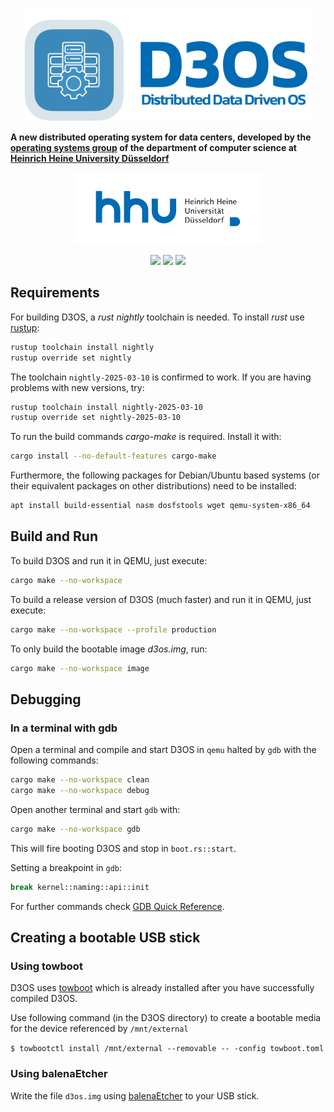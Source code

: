 <p align="center">
  <a href="https://www.uni-duesseldorf.de/home/en/home.html"><img src="media/d3os.png" width=460></a>
</p>

**A new distributed operating system for data centers, developed by the [operating systems group](https://www.cs.hhu.de/en/research-groups/operating-systems.html) of the department of computer science at [Heinrich Heine University Düsseldorf](https://www.hhu.de)**

<p align="center">
  <a href="https://www.uni-duesseldorf.de/home/en/home.html"><img src="media/hhu.svg" width=300></a>
</p>

<p align="center">
  <a href="https://github.com/hhu-bsinfo/D3OS/actions/workflows/build.yml"><img src="https://github.com/hhu-bsinfo/D3OS/actions/workflows/build.yml/badge.svg"></a>
  <img src="https://img.shields.io/badge/Rust-2024-blue.svg">
  <img src="https://img.shields.io/badge/license-GPLv3-orange.svg">
</p>

## Requirements

For building D3OS, a _rust nightly_ toolchain is needed. To install _rust_ use [rustup](https://rustup.rs/):
```bash
rustup toolchain install nightly
rustup override set nightly
```

The toolchain `nightly-2025-03-10` is confirmed to work. If you are having problems with new versions, try:
```bash
rustup toolchain install nightly-2025-03-10
rustup override set nightly-2025-03-10
```

To run the build commands _cargo-make_ is required. Install it with:
```bash
cargo install --no-default-features cargo-make
```

Furthermore, the following packages for Debian/Ubuntu based systems (or their equivalent packages on other distributions) need to be installed:
```bash
apt install build-essential nasm dosfstools wget qemu-system-x86_64
```

## Build and Run

To build D3OS and run it in QEMU, just execute:
```bash
cargo make --no-workspace
```

To build a release version of D3OS (much faster) and run it in QEMU, just execute:
```bash
cargo make --no-workspace --profile production
```


To only build the bootable image _d3os.img_, run:
```bash
cargo make --no-workspace image
```

## Debugging 

### In a terminal with gdb

Open a terminal and compile and start D3OS in `qemu` halted by `gdb` with the following commands:
```bash
cargo make --no-workspace clean
cargo make --no-workspace debug
```

Open another terminal and start `gdb` with:
```bash
cargo make --no-workspace gdb
```
This will fire booting D3OS and stop in `boot.rs::start`.

Setting a breakpoint in `gdb`:
```bash
break kernel::naming::api::init
```
For further commands check [GDB Quick Reference](docs/gdb-commands.pdf).

## Creating a bootable USB stick

### Using towboot
D3OS uses [towboot](https://github.com/hhuOS/towboot) which is already installed after you have successfully compiled D3OS. 

Use following command (in the D3OS directory) to create a bootable media for the device referenced by `/mnt/external`

`$ towbootctl install /mnt/external --removable -- -config towboot.toml`

### Using balenaEtcher
Write the file `d3os.img` using [balenaEtcher](https://etcher.balena.io) to your USB stick.


